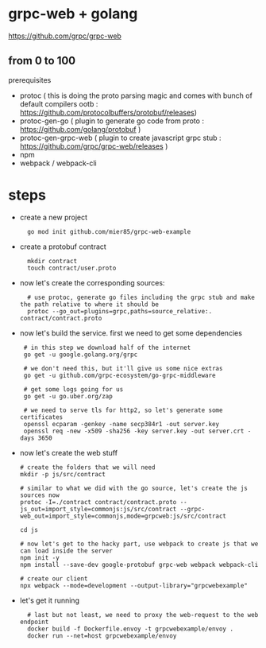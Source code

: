 # grpc-web + golang

https://github.com/grpc/grpc-web


## from 0 to 100 

prerequisites 
 
 - protoc ( this is doing the proto parsing magic and comes with bunch of default compilers ootb : https://github.com/protocolbuffers/protobuf/releases)
 - protoc-gen-go ( plugin to generate go code from proto : https://github.com/golang/protobuf )
 - protoc-gen-grpc-web ( plugin to create javascript grpc stub : https://github.com/grpc/grpc-web/releases )
 - npm 
 - webpack / webpack-cli


# steps 
- create a new project


        go mod init github.com/mier85/grpc-web-example

- create a protobuf contract


        mkdir contract
        touch contract/user.proto


- now let's create the corresponding sources:


        # use protoc, generate go files including the grpc stub and make the path relative to where it should be
        protoc --go_out=plugins=grpc,paths=source_relative:. contract/contract.proto        





 - now let's build the service. first we need to get some dependencies 


        # in this step we download half of the internet
        go get -u google.golang.org/grpc
        
        # we don't need this, but it'll give us some nice extras
        go get -u github.com/grpc-ecosystem/go-grpc-middleware
        
        # get some logs going for us
        go get -u go.uber.org/zap
        
        # we need to serve tls for http2, so let's generate some certificates
        openssl ecparam -genkey -name secp384r1 -out server.key
        openssl req -new -x509 -sha256 -key server.key -out server.crt -days 3650
        
        
  - now let's create the web stuff
  
  
        # create the folders that we will need
        mkdir -p js/src/contract
  
        # similar to what we did with the go source, let's create the js sources now 
        protoc -I=./contract contract/contract.proto --js_out=import_style=commonjs:js/src/contract --grpc-web_out=import_style=commonjs,mode=grpcweb:js/src/contract

        cd js
        
        # now let's get to the hacky part, use webpack to create js that we can load inside the server
        npm init -y
        npm install --save-dev google-protobuf grpc-web webpack webpack-cli
        
        # create our client
        npx webpack --mode=development --output-library="grpcwebexample"  

        
- let's get it running        
        
        
        # last but not least, we need to proxy the web-request to the web endpoint 
    	docker build -f Dockerfile.envoy -t grpcwebexample/envoy .
        docker run --net=host grpcwebexample/envoy

        
        
        
